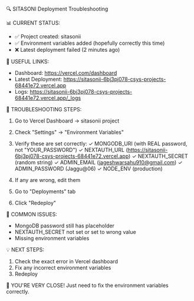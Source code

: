🔍 SITASONI Deployment Troubleshooting

📊 CURRENT STATUS:
- ✅ Project created: sitasonii
- ✅ Environment variables added (hopefully correctly this time)
- ❌ Latest deployment failed (2 minutes ago)

🔗 USEFUL LINKS:
- Dashboard: https://vercel.com/dashboard
- Latest Deployment: https://sitasonii-6bj3pj078-csys-projects-68441e72.vercel.app
- Logs: https://sitasonii-6bj3pj078-csys-projects-68441e72.vercel.app/_logs

🔧 TROUBLESHOOTING STEPS:

1. Go to Vercel Dashboard → sitasonii project
2. Check "Settings" → "Environment Variables"
3. Verify these are set correctly:
   ✓ MONGODB_URI (with REAL password, not "YOUR_PASSWORD")
   ✓ NEXTAUTH_URL (https://sitasonii-6bj3pj078-csys-projects-68441e72.vercel.app)
   ✓ NEXTAUTH_SECRET (random string)
   ✓ ADMIN_EMAIL (jageshwarsahu910@gmail.com)
   ✓ ADMIN_PASSWORD (Jaggu@06)
   ✓ NODE_ENV (production)

4. If any are wrong, edit them
5. Go to "Deployments" tab
6. Click "Redeploy"

🤔 COMMON ISSUES:
- MongoDB password still has placeholder
- NEXTAUTH_SECRET not set or set to wrong value
- Missing environment variables

💡 NEXT STEPS:
1. Check the exact error in Vercel dashboard
2. Fix any incorrect environment variables
3. Redeploy

🎯 YOU'RE VERY CLOSE! Just need to fix the environment variables correctly.
